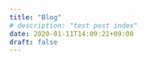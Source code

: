 ```yaml
---
title: "Blog"
# description: "test post index"
date: 2020-01-11T14:09:21+09:00 
draft: false
---
```


